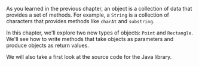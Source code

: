 As you learned in the previous chapter, an object is a collection of data that provides a set of methods.
For example, a `String` is a collection of characters that provides methods like `charAt` and `substring`.

In this chapter, we'll explore two new types of objects: `Point` and `Rectangle`.
We'll see how to write methods that take objects as parameters and produce objects as return values.

We will also take a first look at the source code for the Java library.
